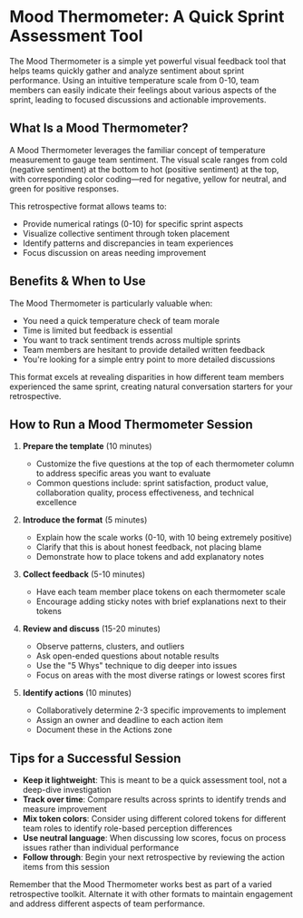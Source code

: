 # Mood Thermometer: A Quick Sprint Assessment Tool

The Mood Thermometer is a simple yet powerful visual feedback tool that helps teams quickly gather and analyze sentiment about sprint performance. Using an intuitive temperature scale from 0-10, team members can easily indicate their feelings about various aspects of the sprint, leading to focused discussions and actionable improvements.

## What Is a Mood Thermometer?

A Mood Thermometer leverages the familiar concept of temperature measurement to gauge team sentiment. The visual scale ranges from cold (negative sentiment) at the bottom to hot (positive sentiment) at the top, with corresponding color coding—red for negative, yellow for neutral, and green for positive responses.

This retrospective format allows teams to:
- Provide numerical ratings (0-10) for specific sprint aspects
- Visualize collective sentiment through token placement
- Identify patterns and discrepancies in team experiences
- Focus discussion on areas needing improvement

## Benefits & When to Use

The Mood Thermometer is particularly valuable when:
- You need a quick temperature check of team morale
- Time is limited but feedback is essential
- You want to track sentiment trends across multiple sprints
- Team members are hesitant to provide detailed written feedback
- You're looking for a simple entry point to more detailed discussions

This format excels at revealing disparities in how different team members experienced the same sprint, creating natural conversation starters for your retrospective.

## How to Run a Mood Thermometer Session

1. **Prepare the template** (10 minutes)
   - Customize the five questions at the top of each thermometer column to address specific areas you want to evaluate
   - Common questions include: sprint satisfaction, product value, collaboration quality, process effectiveness, and technical excellence

2. **Introduce the format** (5 minutes)
   - Explain how the scale works (0-10, with 10 being extremely positive)
   - Clarify that this is about honest feedback, not placing blame
   - Demonstrate how to place tokens and add explanatory notes

3. **Collect feedback** (5-10 minutes)
   - Have each team member place tokens on each thermometer scale
   - Encourage adding sticky notes with brief explanations next to their tokens

4. **Review and discuss** (15-20 minutes)
   - Observe patterns, clusters, and outliers
   - Ask open-ended questions about notable results
   - Use the "5 Whys" technique to dig deeper into issues
   - Focus on areas with the most diverse ratings or lowest scores first

5. **Identify actions** (10 minutes)
   - Collaboratively determine 2-3 specific improvements to implement
   - Assign an owner and deadline to each action item
   - Document these in the Actions zone

## Tips for a Successful Session

- **Keep it lightweight**: This is meant to be a quick assessment tool, not a deep-dive investigation
- **Track over time**: Compare results across sprints to identify trends and measure improvement
- **Mix token colors**: Consider using different colored tokens for different team roles to identify role-based perception differences
- **Use neutral language**: When discussing low scores, focus on process issues rather than individual performance
- **Follow through**: Begin your next retrospective by reviewing the action items from this session

Remember that the Mood Thermometer works best as part of a varied retrospective toolkit. Alternate it with other formats to maintain engagement and address different aspects of team performance.